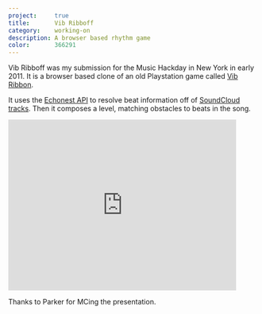 ```yaml
---
project:     true
title:       Vib Ribboff
category:    working-on
description: A browser based rhythm game
color:       366291
---
```


Vib Ribboff was my submission for the Music Hackday in New York in early 2011.
It is a browser based clone of an old Playstation game called [Vib
Ribbon][vib_ribbon].

It uses the [Echonest API][echonest_api] to resolve beat information off of
[SoundCloud tracks][soundcloud_tracks]. Then it composes a level, matching
obstacles to beats in the song.

<div class="embed video youtube" data-aspect-ratio="0.7494553376906318">
    <iframe width="459" height="344" src="http://www.youtube.com/embed/K6BhnFegmb0?feature=oembed" frameborder="0" allowfullscreen></iframe>
</div>

Thanks to Parker for MCing the presentation.

[vib_ribbon]:        http://www.vib-ribbon.com
[echonest_api]:      http://developer.echonest.com
[soundcloud_tracks]: http://soundcloud.com/tracks

